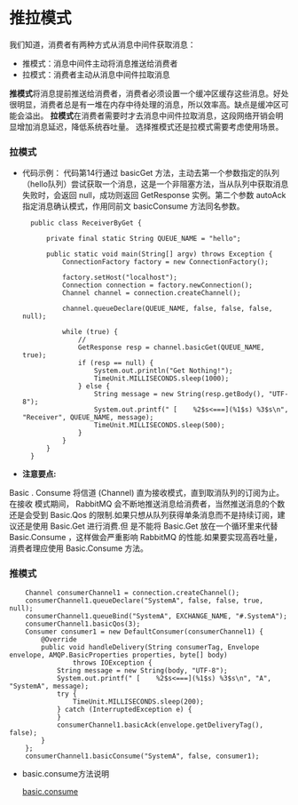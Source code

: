 # 推拉模式

我们知道，消费者有两种方式从消息中间件获取消息：

* 推模式：消息中间件主动将消息推送给消费者
* 拉模式：消费者主动从消息中间件拉取消息

**推模式**将消息提前推送给消费者，消费者必须设置一个缓冲区缓存这些消息。好处很明显，消费者总是有一堆在内存中待处理的消息，所以效率高。缺点是缓冲区可能会溢出。
**拉模式**在消费者需要时才去消息中间件拉取消息，这段网络开销会明显增加消息延迟，降低系统吞吐量。
选择推模式还是拉模式需要考虑使用场景。

### 拉模式
 
* 代码示例：
代码第14行通过 basicGet 方法，主动去第一个参数指定的队列（hello队列）尝试获取一个消息，这是一个非阻塞方法，当从队列中获取消息失败时，会返回 null，成功则返回 GetResponse 实例。第二个参数 autoAck 指定消息确认模式，作用同前文 basicConsume 方法同名参数。


		public class ReceiverByGet {
		
		    private final static String QUEUE_NAME = "hello";
		
		    public static void main(String[] argv) throws Exception {
		        ConnectionFactory factory = new ConnectionFactory();
		
		        factory.setHost("localhost");
		        Connection connection = factory.newConnection();
		        Channel channel = connection.createChannel();
		
		        channel.queueDeclare(QUEUE_NAME, false, false, false, null);
		
		        while (true) {
					//
		            GetResponse resp = channel.basicGet(QUEUE_NAME, true);
		            if (resp == null) {
		                System.out.println("Get Nothing!");
		                TimeUnit.MILLISECONDS.sleep(1000);
		            } else {
		                String message = new String(resp.getBody(), "UTF-8");
		                System.out.printf(" [    %2$s<===](%1$s) %3$s\n", "Receiver", QUEUE_NAME, message);
		                TimeUnit.MILLISECONDS.sleep(500);
		            }
		        }
		    }
		}
* **注意要点:**

Basic . Consume 将信道 (Channel) 直为接收模式，直到取消队列的订阅为止。在接收
模式期间， RabbitMQ 会不断地推送消息给消费者，当然推送消息的个数还是会受到 Basic.Qos
的限制.如果只想从队列获得单条消息而不是持续订阅，建议还是使用 Basic.Get 进行消费.但
是不能将 Basic.Get 放在一个循环里来代替 Basic.Consume ，这样做会严重影响 RabbitMQ
的性能.如果要实现高吞吐量，消费者理应使用 Basic.Consume 方法。

### 推模式

        Channel consumerChannel1 = connection.createChannel();
        consumerChannel1.queueDeclare("SystemA", false, false, true, null);
        consumerChannel1.queueBind("SystemA", EXCHANGE_NAME, "#.SystemA");
        consumerChannel1.basicQos(3);
        Consumer consumer1 = new DefaultConsumer(consumerChannel1) {
            @Override
            public void handleDelivery(String consumerTag, Envelope envelope, AMQP.BasicProperties properties, byte[] body)
                    throws IOException {
                String message = new String(body, "UTF-8");
                System.out.printf(" [    %2$s<===](%1$s) %3$s\n", "A", "SystemA", message);
                try {
                    TimeUnit.MILLISECONDS.sleep(200);
                } catch (InterruptedException e) {
                }
                consumerChannel1.basicAck(envelope.getDeliveryTag(), false);
            }
        };
        consumerChannel1.basicConsume("SystemA", false, consumer1);

* basic.consume方法说明

	[basic.consume](https://github.com/shanyao19940801/BookeNote/blob/master/rabbit/files/%E6%96%B9%E6%B3%95%E8%AF%B4%E6%98%8E.md)